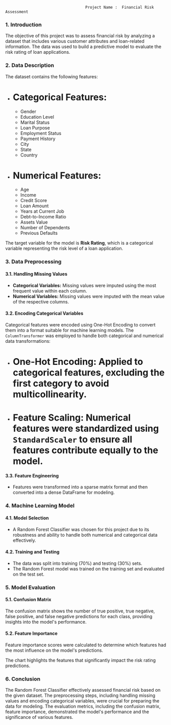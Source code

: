 
                                       Project Name :  Financial Risk Assessment

### 1. Introduction

The objective of this project was to assess financial risk by analyzing a dataset that includes various customer attributes and loan-related information. The data was used to build a predictive model to evaluate the risk rating of loan applications.

### 2. Data Description

The dataset contains the following features:

- # Categorical Features:
  - Gender
  - Education Level
  - Marital Status
  - Loan Purpose
  - Employment Status
  - Payment History
  - City
  - State
  - Country

- # Numerical Features:
  - Age
  - Income
  - Credit Score
  - Loan Amount
  - Years at Current Job
  - Debt-to-Income Ratio
  - Assets Value
  - Number of Dependents
  - Previous Defaults

The target variable for the model is **Risk Rating**, which is a categorical variable representing the risk level of a loan application.

### 3. Data Preprocessing

#### 3.1. Handling Missing Values

- **Categorical Variables:** Missing values were imputed using the most frequent value within each column.
- **Numerical Variables:** Missing values were imputed with the mean value of the respective columns.

#### 3.2. Encoding Categorical Variables

Categorical features were encoded using One-Hot Encoding to convert them into a format suitable for machine learning models. The `ColumnTransformer` was employed to handle both categorical and numerical data transformations:

- # One-Hot Encoding: Applied to categorical features, excluding the first category to avoid multicollinearity.
- # Feature Scaling: Numerical features were standardized using `StandardScaler` to ensure all features contribute equally to the model.

#### 3.3. Feature Engineering

- Features were transformed into a sparse matrix format and then converted into a dense DataFrame for modeling.

### 4. Machine Learning Model

#### 4.1. Model Selection

- A Random Forest Classifier was chosen for this project due to its robustness and ability to handle both numerical and categorical data effectively. 

#### 4.2. Training and Testing

- The data was split into training (70%) and testing (30%) sets.
- The Random Forest model was trained on the training set and evaluated on the test set.

### 5. Model Evaluation

#### 5.1. Confusion Matrix

The confusion matrix shows the number of true positive, true negative, false positive, and false negative predictions for each class, providing insights into the model's performance.

#### 5.2. Feature Importance

Feature importance scores were calculated to determine which features had the most influence on the model's predictions. 

The chart highlights the features that significantly impact the risk rating predictions.


### 6. Conclusion

The Random Forest Classifier effectively assessed financial risk based on the given dataset. The preprocessing steps, including handling missing values and encoding categorical variables, were crucial for preparing the data for modeling. The evaluation metrics, including the confusion matrix, feature importance, demonstrated the model's performance and the significance of various features.
